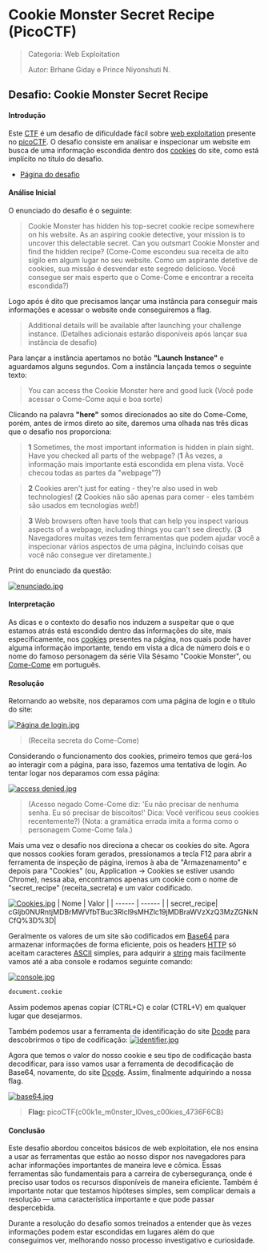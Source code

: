 # Cookie Monster Secret Recipe (PicoCTF)
> Categoria: Web Exploitation
> 
> Autor: Brhane Giday e Prince Niyonshuti N.

## Desafio: Cookie Monster Secret Recipe
#### Introdução
Este [CTF](https://en.wikipedia.org/wiki/Capture_the_flag_(cybersecurity)) é um desafio de dificuldade fácil sobre [web exploitation](https://devopedia.org/web-exploitation) presente no [picoCTF](https://play.picoctf.org). O desafio consiste em analisar e inspecionar um website em busca de uma informação escondida dentro dos [cookies](https://en.wikipedia.org/wiki/HTTP_cookie) do site, como está implícito no título do desafio.
- [Página do desafio](https://play.picoctf.org/practice/challenge/469?category=1&difficulty=1&originalEvent=74&page=1)
#### Análise Inicial

O enunciado do desafio é o seguinte:
> Cookie Monster has hidden his top-secret cookie recipe somewhere on his website. As an aspiring cookie detective, your mission is to uncover this delectable secret. Can you outsmart Cookie Monster and find the hidden recipe?
(Come-Come escondeu sua receita de alto sigilo em algum lugar no seu website. Como um aspirante detetive de cookies, sua missão é desvendar este segredo delicioso. Você consegue ser mais esperto que o Come-Come e encontrar a receita escondida?)

Logo após é dito que precisamos lançar uma instância para conseguir mais informações e acessar o website onde conseguiremos a flag.
>Additional details will be available after launching your challenge instance.
(Detalhes adicionais estarão disponíveis após lançar sua instância de desafio)

Para lançar a instância apertamos no botão **"Launch Instance"** e aguardamos alguns segundos. Com a instância lançada temos o seguinte texto:
>You can access the Cookie Monster here and good luck
(Você pode acessar o Come-Come aqui e boa sorte)

Clicando na palavra **"here"** somos direcionados ao site do Come-Come, porém, antes de irmos direto ao site, daremos uma olhada nas três dicas que o desafio nos proporciona:

> **1** Sometimes, the most important information is hidden in plain sight. Have you checked all parts of the webpage?
(**1** Às vezes, a informação mais importante está escondida em plena vista. Você checou todas as partes da "webpage"?)

> **2** Cookies aren't just for eating - they're also used in web technologies!
(**2** Cookies não são apenas para comer - eles também são usados em tecnologias *web*!)

> **3** Web browsers often have tools that can help you inspect various aspects of a webpage, including things you can't see directly.
(**3** Navegadores muitas vezes tem ferramentas que podem ajudar você a inspecionar vários aspectos de uma página, incluindo coisas que você não consegue ver diretamente.)

Print do enunciado da questão:

[![enunciado.jpg](https://i.postimg.cc/bJDHhttT/enunciado.jpg)](https://postimg.cc/2bYBd3Tb)

#### Interpretação
As dicas e o contexto do desafio nos induzem a suspeitar que o que estamos atrás está escondido dentro das informações do site, mais especificamente, nos [cookies](https://developer.mozilla.org/en-US/docs/Web/HTTP/Cookies) presentes na página, nos quais pode haver alguma informação importante, tendo em vista a dica de número dois e o nome do famoso personagem da série Vila Sésamo "Cookie Monster", ou [Come-Come](https://en-m-wikipedia-org.translate.goog/wiki/Cookie_Monster?_x_tr_sl=en&_x_tr_tl=pt&_x_tr_hl=pt&_x_tr_pto=tc) em português.

#### Resolução
Retornando ao website, nos deparamos com uma página de login e o título do site:

[![Página de login.jpg](https://i.postimg.cc/yxHVXTQD/P-gina-de-login.jpg)](https://postimg.cc/47WkXpTG)
> (Receita secreta do Come-Come)

Considerando o funcionamento dos cookies, primeiro temos que gerá-los ao interagir com a página, para isso, fazemos uma tentativa de login.
Ao tentar logar nos deparamos com essa página:

[![access denied.jpg](https://i.postimg.cc/B6NhMSN2/Access-denied.jpg)](https://postimg.cc/R66Q0zk0)
> (Acesso negado
Come-Come diz: 'Eu não precisar de nenhuma senha. Eu só precisar de biscoitos!'
Dica: Você verificou seus cookies recentemente?)
(Nota: a gramática errada imita a forma como o personagem Come-Come fala.)

Mais uma vez o desafio nos direciona a checar os cookies do site. 
Agora que nossos cookies foram gerados, pressionamos a tecla F12 para abrir a ferramenta de inspeção de página, iremos à aba de "Armazenamento" e depois para "Cookies" (ou, Application -> Cookies se estiver usando Chrome), nessa aba, encontramos apenas um cookie com o nome de "secret_recipe" (receita_secreta) e um valor codificado.

[![Cookies.jpg](https://i.postimg.cc/B615k2T5/Cookies.jpg)](https://postimg.cc/zb8RRbP3)
| Nome | Valor |
| ------ | ------ |
| secret_recipe| cGljb0NURntjMDBrMWVfbTBuc3Rlcl9sMHZlc19jMDBraWVzXzQ3MzZGNkNCfQ%3D%3D|

Geralmente os valores de um site são codificados em [Base64](https://en.wikipedia.org/wiki/Base64) para armazenar informações de forma eficiente, pois os headers [HTTP](https://en-m-wikipedia-org.translate.goog/wiki/HTTP?_x_tr_sl=en&_x_tr_tl=pt&_x_tr_hl=pt&_x_tr_pto=tc) só aceitam caracteres [ASCII](https://en.wikipedia.org/wiki/ASCII) simples, para adquirir a [string](https://en.wikipedia.org/wiki/String_(computer_science)) mais facilmente vamos até a aba console e rodamos seguinte comando:

[![console.jpg](https://i.postimg.cc/P5PCSTzY/console.jpg)](https://postimg.cc/LJF4XdW8)
```sh
document.cookie
```
Assim podemos apenas copiar (CTRL+C) e colar (CTRL+V) em qualquer lugar que desejarmos.

Também podemos usar a ferramenta de identificação do site [Dcode](https://www.dcode.fr/cipher-identifier) para descobrirmos o tipo de codificação:
[![identifier.jpg](https://i.postimg.cc/9MT8T6nj/identifier.jpg)](https://postimg.cc/Q98JZyD6)

Agora que temos o valor do nosso cookie e seu tipo de codificação basta decodificar, para isso vamos usar a ferramenta de decodificação de Base64, novamente, do site [Dcode](https://www.dcode.fr/base-64-encoding). Assim, finalmente adquirindo a nossa flag.

[![base64.jpg](https://i.postimg.cc/kMvwmvrw/base64.jpg)](https://postimg.cc/5jj85v2F)
> **Flag:** picoCTF{c00k1e_m0nster_l0ves_c00kies_4736F6CB}

#### Conclusão
Este desafio abordou conceitos básicos de web exploitation, ele nos ensina a usar as ferramentas que estão ao nosso dispor nos navegadores para achar informações importantes de maneira leve e cômica. Essas ferramentas são fundamentais para a carreira de cybersegurança, onde é preciso usar todos os recursos disponíveis de maneira eficiente. Também é importante notar que testamos hipóteses simples, sem complicar demais a resolução — uma característica importante e que pode passar despercebida.

Durante a resolução do desafio somos treinados a entender que às vezes informações podem estar escondidas em lugares além do que conseguimos ver, melhorando nosso processo investigativo e curiosidade.

